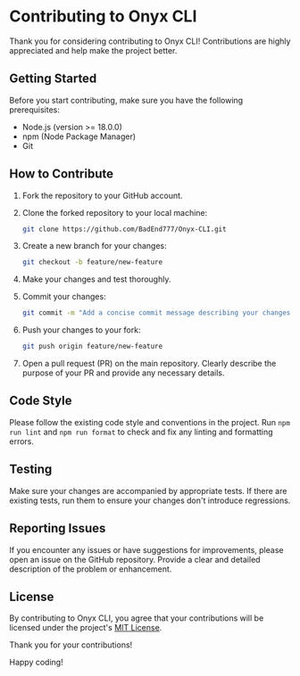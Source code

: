 # Contributing to Onyx CLI

Thank you for considering contributing to Onyx CLI! Contributions are highly appreciated and help make the project better.

## Getting Started

Before you start contributing, make sure you have the following prerequisites:

- Node.js (version >= 18.0.0)
- npm (Node Package Manager)
- Git

## How to Contribute

1. Fork the repository to your GitHub account.
2. Clone the forked repository to your local machine:

   ```bash
   git clone https://github.com/BadEnd777/Onyx-CLI.git
   ```

3. Create a new branch for your changes:

   ```bash
   git checkout -b feature/new-feature
   ```

4. Make your changes and test thoroughly.

5. Commit your changes:

   ```bash
   git commit -m "Add a concise commit message describing your changes"
   ```

6. Push your changes to your fork:

   ```bash
   git push origin feature/new-feature
   ```

7. Open a pull request (PR) on the main repository. Clearly describe the purpose of your PR and provide any necessary details.

## Code Style

Please follow the existing code style and conventions in the project.
Run `npm run lint` and `npm run format` to check and fix any linting and formatting errors.

## Testing

Make sure your changes are accompanied by appropriate tests. If there are existing tests, run them to ensure your changes don't introduce regressions.

## Reporting Issues

If you encounter any issues or have suggestions for improvements, please open an issue on the GitHub repository. Provide a clear and detailed description of the problem or enhancement.

## License

By contributing to Onyx CLI, you agree that your contributions will be licensed under the project's [MIT License](LICENSE).

Thank you for your contributions!

Happy coding!
